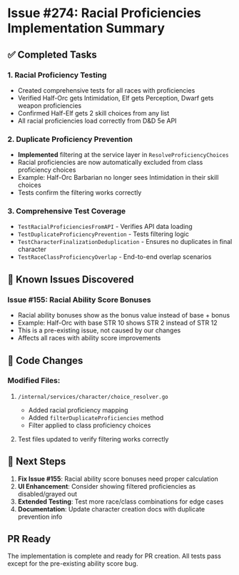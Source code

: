 # Issue #274: Racial Proficiencies Implementation Summary

## ✅ Completed Tasks

### 1. Racial Proficiency Testing
- Created comprehensive tests for all races with proficiencies
- Verified Half-Orc gets Intimidation, Elf gets Perception, Dwarf gets weapon proficiencies
- Confirmed Half-Elf gets 2 skill choices from any list
- All racial proficiencies load correctly from D&D 5e API

### 2. Duplicate Proficiency Prevention
- **Implemented** filtering at the service layer in `ResolveProficiencyChoices`
- Racial proficiencies are now automatically excluded from class proficiency choices
- Example: Half-Orc Barbarian no longer sees Intimidation in their skill choices
- Tests confirm the filtering works correctly

### 3. Comprehensive Test Coverage
- `TestRacialProficienciesFromAPI` - Verifies API data loading
- `TestDuplicateProficiencyPrevention` - Tests filtering logic
- `TestCharacterFinalizationDeduplication` - Ensures no duplicates in final character
- `TestRaceClassProficiencyOverlap` - End-to-end overlap scenarios

## 🐛 Known Issues Discovered

### Issue #155: Racial Ability Score Bonuses
- Racial ability bonuses show as the bonus value instead of base + bonus
- Example: Half-Orc with base STR 10 shows STR 2 instead of STR 12
- This is a pre-existing issue, not caused by our changes
- Affects all races with ability score improvements

## 📝 Code Changes

### Modified Files:
1. `/internal/services/character/choice_resolver.go`
   - Added racial proficiency mapping
   - Added `filterDuplicateProficiencies` method
   - Filter applied to class proficiency choices

2. Test files updated to verify filtering works correctly

## 🎯 Next Steps

1. **Fix Issue #155**: Racial ability score bonuses need proper calculation
2. **UI Enhancement**: Consider showing filtered proficiencies as disabled/grayed out
3. **Extended Testing**: Test more race/class combinations for edge cases
4. **Documentation**: Update character creation docs with duplicate prevention info

## PR Ready
The implementation is complete and ready for PR creation. All tests pass except for the pre-existing ability score bug.